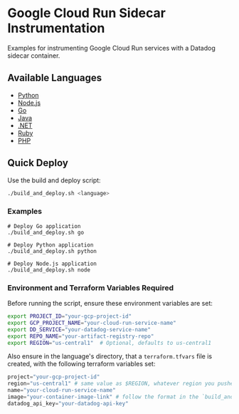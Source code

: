 # Google Cloud Run Sidecar Instrumentation

Examples for instrumenting Google Cloud Run services with a Datadog sidecar
container.

## Available Languages

- [Python](./python)
- [Node.js](./node/)
- [Go](./go/)
- [Java](./java/)
- [.NET](./dotnet/)
- [Ruby](./ruby/)
- [PHP](./php/)

## Quick Deploy

Use the build and deploy script:

```bash
./build_and_deploy.sh <language>
```

### Examples

```shell
# Deploy Go application
./build_and_deploy.sh go

# Deploy Python application
./build_and_deploy.sh python

# Deploy Node.js application
./build_and_deploy.sh node
```

### Environment and Terraform Variables Required

Before running the script, ensure these environment variables are set:

```bash
export PROJECT_ID="your-gcp-project-id"
export GCP_PROJECT_NAME="your-cloud-run-service-name"
export DD_SERVICE="your-datadog-service-name"
export REPO_NAME="your-artifact-registry-repo"
export REGION="us-central1"  # Optional, defaults to us-central1
```

Also ensure in the language's directory, that a `terraform.tfvars` file is created, with the following terraform variables set:
```terraform
project="your-gcp-project-id"
region="us-central1" # same value as $REGION, whatever region you pushed your docker image too
name="your-cloud-run-service-name"
image="your-container-image-link" # follow the format in the `build_and_deploy.sh` script ("${REGION}-docker.pkg.dev/${PROJECT_ID}/${REPO_NAME}/${GCP_PROJECT_NAME}:latest")
datadog_api_key="your-datadog-api-key"
```
